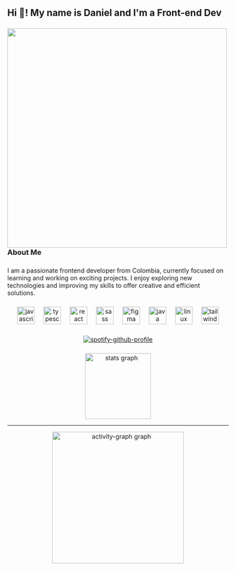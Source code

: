 <h2 align="left">Hi 👋! My name is Daniel and I'm a Front-end Dev</h2>

###

<img align="left" height="500" src="https://e0.pxfuel.com/wallpapers/560/541/desktop-wallpaper-waneella-on-twitter-pixel-art-background-art-background-anime-scenery-pixel-art-japan.jpg"  />

###

<h3 align="left">About Me</h3>

###

<p align="left">I am a passionate frontend developer from Colombia, currently focused on learning and working on exciting projects. I enjoy exploring new technologies and improving my skills to offer creative and efficient solutions.</p>

###

<div align="center">
  <img src="https://cdn.jsdelivr.net/gh/devicons/devicon/icons/javascript/javascript-original.svg" height="40" alt="javascript logo"  />
  <img width="12" />
  <img src="https://cdn.jsdelivr.net/gh/devicons/devicon/icons/typescript/typescript-original.svg" height="40" alt="typescript logo"  />
  <img width="12" />
  <img src="https://cdn.jsdelivr.net/gh/devicons/devicon/icons/react/react-original.svg" height="40" alt="react logo"  />
  <img width="12" />
  <img src="https://cdn.jsdelivr.net/gh/devicons/devicon/icons/sass/sass-original.svg" height="40" alt="sass logo"  />
  <img width="12" />
  <img src="https://cdn.jsdelivr.net/gh/devicons/devicon/icons/figma/figma-original.svg" height="40" alt="figma logo"  />
  <img width="12" />
  <img src="https://cdn.jsdelivr.net/gh/devicons/devicon/icons/java/java-original.svg" height="40" alt="java logo"  />
  <img width="12" />
  <img src="https://cdn.jsdelivr.net/gh/devicons/devicon/icons/linux/linux-original.svg" height="40" alt="linux logo"  />
  <img width="12" />
  <img src="https://cdn.jsdelivr.net/gh/devicons/devicon/icons/tailwindcss/tailwindcss-original-wordmark.svg" height="40" alt="tailwindcss logo"  />
</div>

###

<div align="center">
  
 [![spotify-github-profile](https://spotify-github-profile.kittinanx.com/api/view?uid=31vnnr2d2vxtffxijpa2dnyy3avm&cover_image=true&theme=novatorem&show_offline=false&background_color=121212&interchange=false&bar_color=53b14f&bar_color_cover=false)](https://github.com/kittinan/spotify-github-profile)
  
</div>

###
###
###


<div align="center">
  
  <img src="https://github-readme-stats.vercel.app/api?username=ramirezDg&hide_title=true&hide_rank=false&show_icons=true&include_all_commits=true&count_private=true&disable_animations=false&theme=dark&locale=en&hide_border=true&order=1" height="150" alt="stats graph"  />

___

  <img src="https://github-readme-activity-graph.vercel.app/graph?username=ramirezDg&radius=16&theme=react&area=false&order=5&hide_border=true&hide_title=true" height="300" alt="activity-graph graph"  />
  
</div>

###
